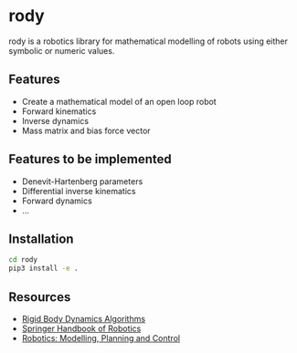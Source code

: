 # rody
rody is a robotics library for mathematical modelling of robots using either symbolic or numeric values.

## Features
- Create a mathematical model of an open loop robot
- Forward kinematics 
- Inverse dynamics
- Mass matrix and bias force vector
 
## Features to be implemented
- Denevit-Hartenberg parameters
- Differential inverse kinematics
- Forward dynamics
- ...

## Installation
```sh
cd rody
pip3 install -e .
```

## Resources
- [Rigid Body Dynamics Algorithms]
- [Springer Handbook of Robotics]
- [Robotics: Modelling, Planning and Control]

[Rigid Body Dynamics Algorithms]: <https://link.springer.com/book/10.1007/978-1-4899-7560-7>
[Robotics: Modelling, Planning and Control]: <https://link.springer.com/book/10.1007/978-1-84628-642-1>
[Springer Handbook of Robotics]: <https://link.springer.com/referencework/10.1007/978-3-540-30301-5>
